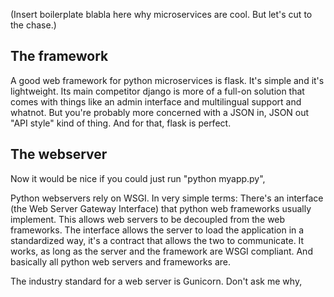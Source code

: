 (Insert boilerplate blabla here why microservices are cool. But let's cut to the chase.)

## The framework

A good web framework for python microservices is flask. It's simple and it's lightweight. Its main competitor django is more of a full-on solution that comes with things like an admin interface and multilingual support and whatnot. But you're probably more concerned with a JSON in, JSON out "API style" kind of thing. And for that, flask is perfect.

## The webserver

Now it would be nice if you could just run "python myapp.py", 

Python webservers rely on WSGI. In very simple terms: There's an interface (the Web Server Gateway Interface) that python web frameworks usually implement. This allows web servers to be decoupled from the web frameworks. The interface allows the server to load the application in a standardized way, it's a contract that allows the two to communicate. It works, as long as the server and the framework are WSGI compliant. And basically all python web servers and frameworks are.

The industry standard for a web server is Gunicorn. Don't ask me why, 
